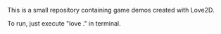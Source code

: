 This is a small repository containing game demos created with Love2D.

To run, just execute "love ." in terminal.
